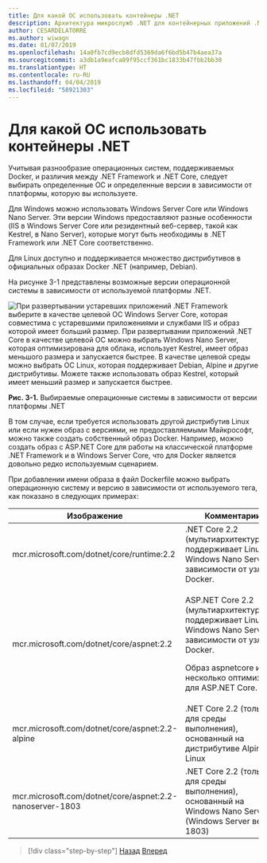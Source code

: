 ```yaml
---
title: Для какой ОС использовать контейнеры .NET
description: Архитектура микрослужб .NET для контейнерных приложений .NET | Для какой ОС использовать контейнеры .NET
author: CESARDELATORRE
ms.author: wiwagn
ms.date: 01/07/2019
ms.openlocfilehash: 14a0fb7cd9ecb8dfd5369da6f6bd5b47b4aea37a
ms.sourcegitcommit: a3db1a9eafca89f95ccf361bc1833b47fbb2bb30
ms.translationtype: HT
ms.contentlocale: ru-RU
ms.lasthandoff: 04/04/2019
ms.locfileid: "58921303"
---
```

# <a name="what-os-to-target-with-net-containers"></a>Для какой ОС использовать контейнеры .NET

Учитывая разнообразие операционных систем, поддерживаемых Docker, и различия между .NET Framework и .NET Core, следует выбирать определенные ОС и определенные версии в зависимости от платформы, которую вы используете.

Для Windows можно использовать Windows Server Core или Windows Nano Server. Эти версии Windows предоставляют разные особенности (IIS в Windows Server Core или резидентный веб-сервер, такой как Kestrel, в Nano Server), которые могут быть необходимы в .NET Framework или .NET Core соответственно.

Для Linux доступно и поддерживается множество дистрибутивов в официальных образах Docker .NET (например, Debian).

На рисунке 3-1 представлены возможные версии операционной системы в зависимости от используемой платформы .NET.

![При развертывании устаревших приложений .NET Framework выберите в качестве целевой ОС Windows Server Core, которая совместима с устаревшими приложениями и службами IIS и образ которой имеет больший размер. При развертывании приложений .NET Core в качестве целевой ОС можно выбрать Windows Nano Server, которая оптимизирована для облака, использует Kestrel, имеет образ меньшого размера и запускается быстрее. В качестве целевой среды можно выбрать ОС Linux, которая поддерживает Debian, Alpine и другие дистрибутивы. Можете также использовать образ Kestrel, который имеет меньший размер и запускается быстрее.](./media/image1.png)

**Рис. 3-1.** Выбираемые операционные системы в зависимости от версии платформы .NET

В том случае, если требуется использовать другой дистрибутив Linux или если нужен образ с версиями, не предоставляемыми Майкрософт, можно также создать собственный образ Docker. Например, можно создать образ с ASP.NET Core для работы на классической платформе .NET Framework и в Windows Server Core, что для Docker является довольно редко используемым сценарием.

При добавлении имени образа в файл Dockerfile можно выбрать операционную систему и версию в зависимости от используемого тега, как показано в следующих примерах:

<table>
<thead>
<tr class="header">
<th>Изображение</th>
<th>Комментарии</th>
</tr>
</thead>
<tbody>
<tr>
<td>mcr.microsoft.com/dotnet/core/runtime:2.2</td>
<td>.NET Core 2.2 (мультиархитектурный): поддерживает Linux и Windows Nano Server в зависимости от узла Docker.</td>
</tr>
<tr class="odd">
<td>mcr.microsoft.com/dotnet/core/aspnet:2.2</td>
<td><p>ASP.NET Core 2.2 (мультиархитектурный): поддерживает Linux и Windows Nano Server в зависимости от узла Docker.</p>
<p>Образ aspnetcore имеет несколько оптимизаций для ASP.NET Core.</p></td>
</tr>
<tr class="even">
<td>mcr.microsoft.com/dotnet/core/aspnet:2.2-alpine</td>
<td>.NET Core 2.2 (только для среды выполнения), основанный на дистрибутиве Alpine Linux</td>
</tr>
<tr class="odd">
<td>mcr.microsoft.com/dotnet/core/aspnet:2.2-nanoserver-1803</td>
<td>.NET Core 2.2 (только для среды выполнения), основанный на Windows Nano Server (Windows Server версии 1803)</td>
</tr>
</tbody>
</table>

> [!div class="step-by-step"]
> [Назад](container-framework-choice-factors.md)
> [Вперед](official-net-docker-images.md)